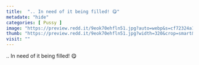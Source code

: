 ```yaml
---
title:  ".. In need of it being filled! 😋"
metadate: "hide"
categories: [ Pussy ]
image: "https://preview.redd.it/9eok70ehfln51.jpg?auto=webp&s=cf72324a177f0682c5d83ef3b23e3ad5e5f6dc5e"
thumb: "https://preview.redd.it/9eok70ehfln51.jpg?width=320&crop=smart&auto=webp&s=e581bba89b318393466ed20188dc2c8efe05f5a9"
visit: ""
---
```

.. In need of it being filled! 😋
